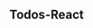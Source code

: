<!--
 * @Author: samuel
 * @Date: 2021-05-20 08:56:34
 * @LastEditTime: 2021-05-21 22:39:55
 * @Description: 
-->
## Todos-React